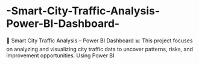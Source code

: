 # -Smart-City-Traffic-Analysis-Power-BI-Dashboard-
 🚦 Smart City Traffic Analysis – Power BI Dashboard 📊 This project focuses on analyzing and visualizing city traffic data to uncover patterns, risks, and improvement opportunities. Using Power BI
